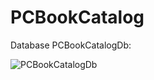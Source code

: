 # PCBookCatalog
Database PCBookCatalogDb:

![PCBookCatalogDb](https://github.com/cathy-09/PCBookCatalog/assets/158329994/54ff94b7-0775-44b9-a31a-0ec70150bcb5)

